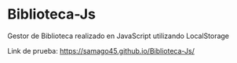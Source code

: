 # Biblioteca-Js
Gestor de Biblioteca realizado en JavaScript utilizando LocalStorage

Link de prueba: https://samago45.github.io/Biblioteca-Js/
